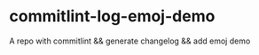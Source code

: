 # commitlint-log-emoj-demo
A repo with commitlint &amp;&amp; generate changelog &amp;&amp; add emoj demo
